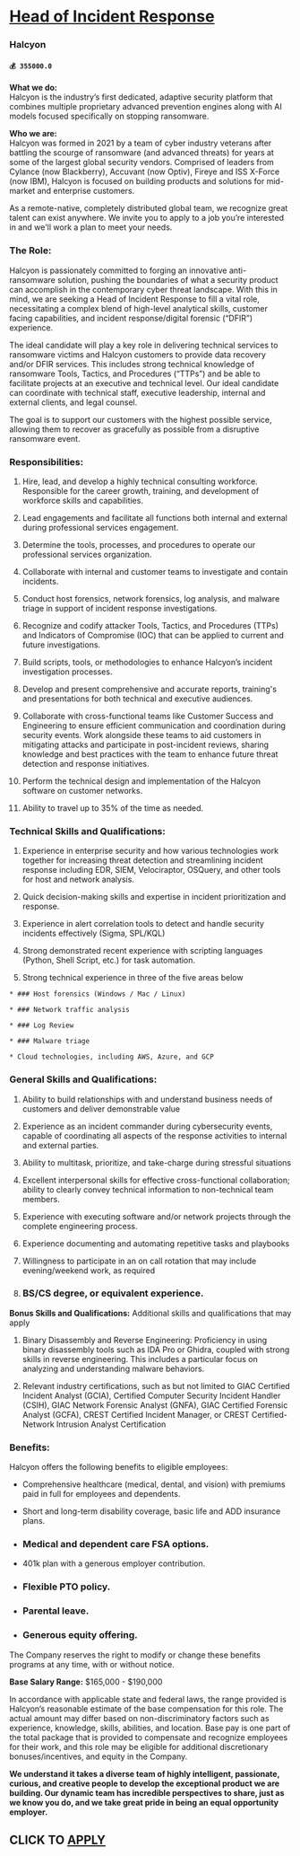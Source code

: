 # [Head of Incident Response](https://www.remotewlb.com/apply/head-of-incident-response-70805)  
### Halcyon  
#### `💰 355000.0`  

**What we do:**  
Halcyon is the industry’s first dedicated, adaptive security platform that combines multiple proprietary advanced prevention engines along with AI models focused specifically on stopping ransomware.

 **Who we are:**  
Halcyon was formed in 2021 by a team of cyber industry veterans after battling the scourge of ransomware (and advanced threats) for years at some of the largest global security vendors. Comprised of leaders from Cylance (now Blackberry), Accuvant (now Optiv), Fireye and ISS X-Force (now IBM), Halcyon is focused on building products and solutions for mid-market and enterprise customers.

As a remote-native, completely distributed global team, we recognize great talent can exist anywhere. We invite you to apply to a job you’re interested in and we'll work a plan to meet your needs.

### The Role:

Halcyon is passionately committed to forging an innovative anti-ransomware solution, pushing the boundaries of what a security product can accomplish in the contemporary cyber threat landscape. With this in mind, we are seeking a Head of Incident Response to fill a vital role, necessitating a complex blend of high-level analytical skills, customer facing capabilities, and incident response/digital forensic (“DFIR”) experience.

The ideal candidate will play a key role in delivering technical services to ransomware victims and Halcyon customers to provide data recovery and/or DFIR services. This includes strong technical knowledge of ransomware Tools, Tactics, and Procedures (“TTPs”) and be able to facilitate projects at an executive and technical level. Our ideal candidate can coordinate with technical staff, executive leadership, internal and external clients, and legal counsel.

The goal is to support our customers with the highest possible service, allowing them to recover as gracefully as possible from a disruptive ransomware event.

### Responsibilities:

  1. Hire, lead, and develop a highly technical consulting workforce. Responsible for the career growth, training, and development of workforce skills and capabilities.

  2. Lead engagements and facilitate all functions both internal and external during professional services engagement.

  3. Determine the tools, processes, and procedures to operate our professional services organization.

  4. Collaborate with internal and customer teams to investigate and contain incidents.

  5. Conduct host forensics, network forensics, log analysis, and malware triage in support of incident response investigations.

  6. Recognize and codify attacker Tools, Tactics, and Procedures (TTPs) and Indicators of Compromise (IOC) that can be applied to current and future investigations.

  7. Build scripts, tools, or methodologies to enhance Halcyon’s incident investigation processes.

  8. Develop and present comprehensive and accurate reports, training's and presentations for both technical and executive audiences.

  9. Collaborate with cross-functional teams like Customer Success and Engineering to ensure efficient communication and coordination during security events. Work alongside these teams to aid customers in mitigating attacks and participate in post-incident reviews, sharing knowledge and best practices with the team to enhance future threat detection and response initiatives.

  10. Perform the technical design and implementation of the Halcyon software on customer networks.

  11. Ability to travel up to 35% of the time as needed.

### Technical Skills and Qualifications:

  1. Experience in enterprise security and how various technologies work together for increasing threat detection and streamlining incident response including EDR, SIEM, Velociraptor, OSQuery, and other tools for host and network analysis.

  2. Quick decision-making skills and expertise in incident prioritization and response.

  3. Experience in alert correlation tools to detect and handle security incidents effectively (Sigma, SPL/KQL)

  4. Strong demonstrated recent experience with scripting languages (Python, Shell Script, etc.) for task automation.

  5. Strong technical experience in three of the five areas below

    * ### Host forensics (Windows / Mac / Linux)

    * ### Network traffic analysis

    * ### Log Review

    * ### Malware triage

    * Cloud technologies, including AWS, Azure, and GCP

### General Skills and Qualifications:

  1. Ability to build relationships with and understand business needs of customers and deliver demonstrable value

  2. Experience as an incident commander during cybersecurity events, capable of coordinating all aspects of the response activities to internal and external parties.

  3. Ability to multitask, prioritize, and take-charge during stressful situations

  4. Excellent interpersonal skills for effective cross-functional collaboration; ability to clearly convey technical information to non-technical team members.

  5. Experience with executing software and/or network projects through the complete engineering process.

  6. Experience documenting and automating repetitive tasks and playbooks

  7. Willingness to participate in an on call rotation that may include evening/weekend work, as required

  8. ### BS/CS degree, or equivalent experience.

 **Bonus Skills and Qualifications:** Additional skills and qualifications that may apply

  1. Binary Disassembly and Reverse Engineering: Proficiency in using binary disassembly tools such as IDA Pro or Ghidra, coupled with strong skills in reverse engineering. This includes a particular focus on analyzing and understanding malware behaviors.

  2. Relevant industry certifications, such as but not limited to GIAC Certified Incident Analyst (GCIA), Certified Computer Security Incident Handler (CSIH), GIAC Network Forensic Analyst (GNFA), GIAC Certified Forensic Analyst (GCFA), CREST Certified Incident Manager, or CREST Certified-Network Intrusion Analyst Certification

### Benefits:

Halcyon offers the following benefits to eligible employees:

  * Comprehensive healthcare (medical, dental, and vision) with premiums paid in full for employees and dependents.

  * Short and long-term disability coverage, basic life and ADD insurance plans.

  * ### Medical and dependent care FSA options.

  * 401k plan with a generous employer contribution.

  * ### Flexible PTO policy.

  * ### Parental leave.

  * ### Generous equity offering.

The Company reserves the right to modify or change these benefits programs at any time, with or without notice.​

 **Base Salary Range:** $165,000 - $190,000

In accordance with applicable state and federal laws, the range provided is Halcyon’s reasonable estimate of the base compensation for this role. The actual amount may differ based on non-discriminatory factors such as experience, knowledge, skills, abilities, and location. Base pay is one part of the total package that is provided to compensate and recognize employees for their work, and this role may be eligible for additional discretionary bonuses/incentives, and equity in the Company.

 **We understand it takes a diverse team of highly intelligent, passionate, curious, and creative people to develop the exceptional product we are building. Our dynamic team has incredible perspectives to share, just as we know you do, and we take great pride in being an equal opportunity employer.**

  
## CLICK TO [APPLY](https://www.remotewlb.com/apply/head-of-incident-response-70805)

